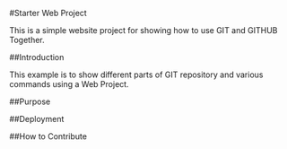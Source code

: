 #Starter Web Project

This is a simple website project for showing how to use GIT and GITHUB Together. 

##Introduction

This example is to show different parts of GIT repository and various commands using a Web Project.

##Purpose

##Deployment 

##How to Contribute